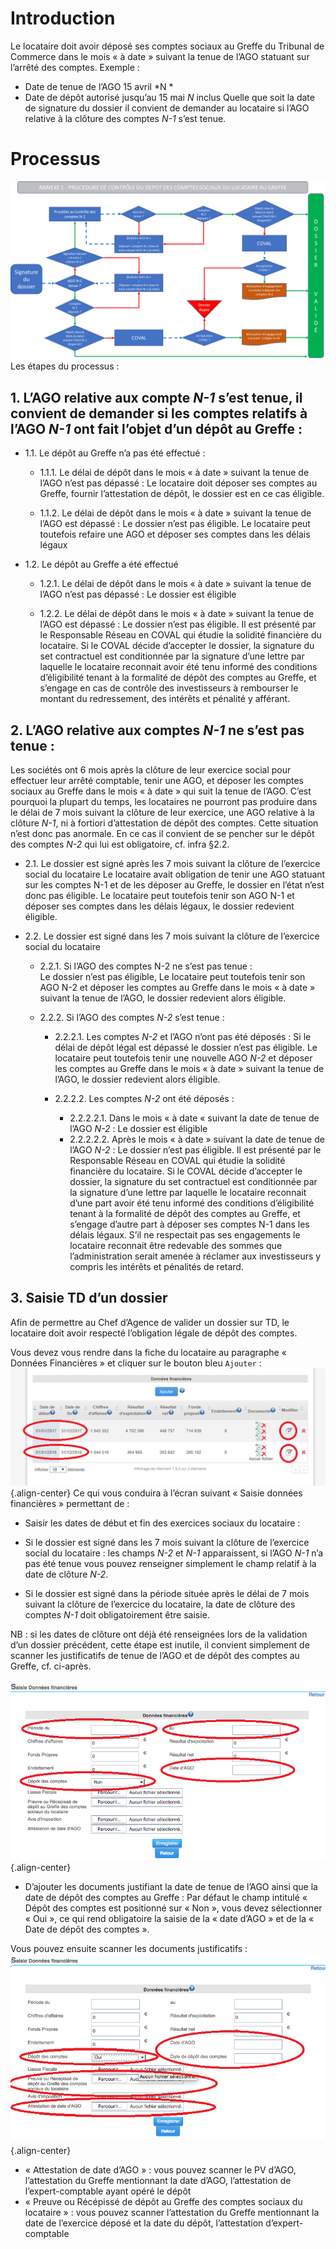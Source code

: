 <!-- TITLE: Depot -->
<!-- SUBTITLE: Le locataire doit avoir déposé ses comptes sociaux au Greffe du Tribunal de Commerce dans le mois « à date » suivant la tenue de l’AGO statuant sur l’arrêté des comptes. -->

# Introduction
Le locataire doit avoir déposé ses comptes sociaux au Greffe du Tribunal de Commerce dans le mois « à date » suivant la tenue de l’AGO statuant sur l’arrêté des comptes.
 Exemple : 
* Date de tenue de l’AGO 15 avril *N *
* Date de dépôt autorisé jusqu’au 15 mai *N* inclus
Quelle que soit la date de signature du dossier il convient de demander au locataire si l’AGO relative à la clôture des comptes *N-1* s’est tenue.

# Processus
![Depot](/uploads/depot.png "Depot")
Les étapes du processus :

## 1.	L’AGO relative aux compte *N-1* s’est tenue, il convient de demander si les comptes relatifs à l’AGO *N-1* ont fait l’objet d’un dépôt au Greffe :
* 1.1.	Le dépôt au Greffe n’a pas été effectué : 
  * 1.1.1.	 Le délai de dépôt dans le mois « à date » suivant la tenue de l’AGO n’est pas dépassé :
Le locataire doit déposer ses comptes au Greffe, fournir l’attestation de dépôt, le dossier est en ce cas éligible.

  * 1.1.2.	 Le délai de dépôt dans le mois « à date » suivant la tenue de l’AGO est dépassé :
 Le dossier n’est pas éligible. Le locataire peut toutefois refaire une AGO et déposer ses comptes dans les délais légaux

* 1.2.	Le dépôt au Greffe a été effectué 
  * 1.2.1.	 Le délai de dépôt dans le mois « à date » suivant la tenue de l’AGO n’est pas dépassé : 
Le dossier est éligible

  * 1.2.2.	 Le délai de dépôt dans le mois « à date » suivant la tenue de l’AGO est dépassé : 
Le dossier n’est pas éligible. Il est présenté par le Responsable Réseau en COVAL qui étudie la solidité financière du locataire. 
Si le COVAL décide d’accepter le dossier, la signature du set contractuel est conditionnée par la signature d’une lettre par laquelle le locataire reconnait avoir été tenu informé des conditions d’éligibilité tenant à la formalité de dépôt des comptes au Greffe, et s’engage en cas de contrôle des investisseurs à rembourser le montant du redressement, des intérêts et pénalité y afférant.


## 2.	L’AGO relative aux comptes *N-1* ne s’est pas tenue :
Les sociétés ont 6 mois après la clôture de leur exercice social pour effectuer leur arrêté comptable, tenir une AGO, et déposer les comptes sociaux au Greffe dans le mois « à date » qui suit la tenue de l’AGO. 
C’est pourquoi la plupart du temps, les locataires ne pourront pas produire dans le délai de 7 mois suivant la clôture de leur exercice, une AGO relative à la clôture *N-1*, ni à fortiori d’attestation de dépôt des comptes. Cette situation n’est donc pas anormale. En ce cas il convient de se pencher sur le dépôt des comptes *N-2* qui lui est obligatoire, cf. infra §2.2.
* 2.1.	Le dossier est signé après les 7 mois suivant la clôture de l’exercice social du locataire
Le locataire avait obligation de tenir une AGO statuant sur les comptes N-1 et de les déposer au Greffe, le dossier en l’état n’est donc pas éligible. 
Le locataire peut toutefois tenir son AGO N-1 et déposer ses comptes dans les délais légaux, le dossier redevient éligible.

* 2.2.	Le dossier est signé dans les 7 mois suivant la clôture de l’exercice social du locataire
  * 2.2.1.	 Si l’AGO des comptes N-2 ne s’est pas tenue :  
Le dossier n’est pas éligible, 
Le locataire peut toutefois tenir son AGO N-2 et déposer les comptes au Greffe dans le mois « à date » suivant la tenue de l’AGO, le dossier redevient alors éligible.

  * 2.2.2.	 Si l’AGO des comptes *N-2* s’est tenue :
    * 2.2.2.1.	Les comptes *N-2* et l’AGO n’ont pas été déposés : 
Si le délai de dépôt légal est dépassé le dossier n’est pas éligible.
Le locataire peut toutefois tenir une nouvelle AGO *N-2* et déposer les comptes au Greffe dans le mois « à date » suivant la tenue de l’AGO, le dossier redevient alors éligible.
    * 2.2.2.2.	 Les comptes *N-2* ont été déposés :
    
      * 2.2.2.2.1.	Dans le mois « à date « suivant la date de tenue de l’AGO *N-2* : 
Le dossier est éligible
      * 2.2.2.2.2.	Après le mois « à date » suivant la date de tenue de l’AGO *N-2* : 
Le dossier n’est pas éligible. Il est présenté par le Responsable Réseau en COVAL qui étudie la solidité financière du locataire. 
Si le COVAL décide d’accepter le dossier, la signature du set contractuel est conditionnée par la signature d’une lettre par laquelle le locataire reconnait d’une part avoir été tenu informé des conditions d’éligibilité tenant à la formalité de dépôt des comptes au Greffe, et s’engage d’autre part à déposer ses comptes N-1 dans les délais légaux. 
S’il ne respectait pas ses engagements le locataire reconnait être redevable des sommes que l’administration serait amenée à réclamer aux investisseurs y compris les intérêts et pénalités de retard.

## 3.	Saisie TD d’un dossier
Afin de permettre au Chef d’Agence de valider un dossier sur TD, le locataire doit avoir respecté l’obligation légale de dépôt des comptes. 

Vous devez vous rendre dans la fiche du locataire au paragraphe « Données Financières » et cliquer sur le bouton bleu `Ajouter` : 
![Depot Ajouter](/uploads/depot-ajouter.png "Depot Ajouter"){.align-center}
Ce qui vous conduira à l’écran suivant « Saisie données financières » permettant de :

*	Saisir les dates de début et fin des exercices sociaux du locataire :
   * Si le dossier est signé dans les 7 mois suivant la clôture de l’exercice social du locataire : les champs *N-2* et *N-1* apparaissent, si l’AGO *N-1* n’a pas été tenue vous pouvez renseigner simplement le champ relatif à la date de clôture *N-2*.

   * Si le dossier est signé dans la période située après le délai de 7 mois suivant la clôture de l’exercice du locataire, la date de clôture des comptes *N-1* doit obligatoirement être saisie.

 NB : si les dates de clôture ont déjà été renseignées lors de la validation d’un dossier précédent, cette étape est inutile, il convient simplement de scanner les justificatifs de tenue de l’AGO et de dépôt des comptes au Greffe, cf. ci-après.
 
 ![Depot Scan](/uploads/depot-scan.png "Depot Scan"){.align-center}
 
*	D’ajouter les documents justifiant la date de tenue de l’AGO ainsi que la date de dépôt des comptes au Greffe :
Par défaut le champ intitulé « Dépôt des comptes est positionné sur « Non », vous devez sélectionner « Oui », ce qui rend obligatoire la saisie de la « date d’AGO » et de la « Date de dépôt des comptes ». 

Vous pouvez ensuite scanner les documents justificatifs :
![Depot Docs](/uploads/depot-docs.png "Depot Docs"){.align-center}
  * « Attestation de date d’AGO » : vous pouvez scanner le PV d’AGO, l’attestation du Greffe mentionnant la date d’AGO, l’attestation de l’expert-comptable ayant opéré le dépôt
  * « Preuve ou Récépissé de dépôt au Greffe des comptes sociaux du locataire » : vous pouvez scanner l’attestation du Greffe mentionnant la date de l’exercice déposé et la date du dépôt, l’attestation d’expert-comptable



